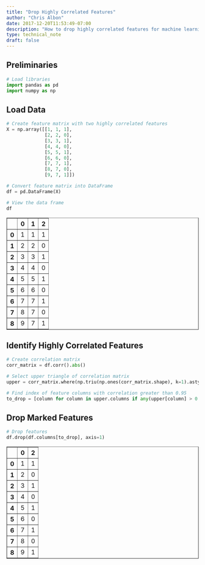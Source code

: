 ```yaml
---
title: "Drop Highly Correlated Features"
author: "Chris Albon"
date: 2017-12-20T11:53:49-07:00
description: "How to drop highly correlated features for machine learning in Python."
type: technical_note
draft: false
---
```

## Preliminaries


```python
# Load libraries
import pandas as pd
import numpy as np
```

## Load Data


```python
# Create feature matrix with two highly correlated features
X = np.array([[1, 1, 1],
              [2, 2, 0],
              [3, 3, 1],
              [4, 4, 0],
              [5, 5, 1],
              [6, 6, 0],
              [7, 7, 1],
              [8, 7, 0],
              [9, 7, 1]])

# Convert feature matrix into DataFrame
df = pd.DataFrame(X)

# View the data frame
df
```




<div>
<style>
    .dataframe thead tr:only-child th {
        text-align: right;
    }

    .dataframe thead th {
        text-align: left;
    }

    .dataframe tbody tr th {
        vertical-align: top;
    }
</style>
<table border="1" class="dataframe">
  <thead>
    <tr style="text-align: right;">
      <th></th>
      <th>0</th>
      <th>1</th>
      <th>2</th>
    </tr>
  </thead>
  <tbody>
    <tr>
      <th>0</th>
      <td>1</td>
      <td>1</td>
      <td>1</td>
    </tr>
    <tr>
      <th>1</th>
      <td>2</td>
      <td>2</td>
      <td>0</td>
    </tr>
    <tr>
      <th>2</th>
      <td>3</td>
      <td>3</td>
      <td>1</td>
    </tr>
    <tr>
      <th>3</th>
      <td>4</td>
      <td>4</td>
      <td>0</td>
    </tr>
    <tr>
      <th>4</th>
      <td>5</td>
      <td>5</td>
      <td>1</td>
    </tr>
    <tr>
      <th>5</th>
      <td>6</td>
      <td>6</td>
      <td>0</td>
    </tr>
    <tr>
      <th>6</th>
      <td>7</td>
      <td>7</td>
      <td>1</td>
    </tr>
    <tr>
      <th>7</th>
      <td>8</td>
      <td>7</td>
      <td>0</td>
    </tr>
    <tr>
      <th>8</th>
      <td>9</td>
      <td>7</td>
      <td>1</td>
    </tr>
  </tbody>
</table>
</div>



## Identify Highly Correlated Features


```python
# Create correlation matrix
corr_matrix = df.corr().abs()

# Select upper triangle of correlation matrix
upper = corr_matrix.where(np.triu(np.ones(corr_matrix.shape), k=1).astype(np.bool))

# Find index of feature columns with correlation greater than 0.95
to_drop = [column for column in upper.columns if any(upper[column] > 0.95)]
```

## Drop Marked Features


```python
# Drop features 
df.drop(df.columns[to_drop], axis=1)
```




<div>
<style>
    .dataframe thead tr:only-child th {
        text-align: right;
    }

    .dataframe thead th {
        text-align: left;
    }

    .dataframe tbody tr th {
        vertical-align: top;
    }
</style>
<table border="1" class="dataframe">
  <thead>
    <tr style="text-align: right;">
      <th></th>
      <th>0</th>
      <th>2</th>
    </tr>
  </thead>
  <tbody>
    <tr>
      <th>0</th>
      <td>1</td>
      <td>1</td>
    </tr>
    <tr>
      <th>1</th>
      <td>2</td>
      <td>0</td>
    </tr>
    <tr>
      <th>2</th>
      <td>3</td>
      <td>1</td>
    </tr>
    <tr>
      <th>3</th>
      <td>4</td>
      <td>0</td>
    </tr>
    <tr>
      <th>4</th>
      <td>5</td>
      <td>1</td>
    </tr>
    <tr>
      <th>5</th>
      <td>6</td>
      <td>0</td>
    </tr>
    <tr>
      <th>6</th>
      <td>7</td>
      <td>1</td>
    </tr>
    <tr>
      <th>7</th>
      <td>8</td>
      <td>0</td>
    </tr>
    <tr>
      <th>8</th>
      <td>9</td>
      <td>1</td>
    </tr>
  </tbody>
</table>
</div>



